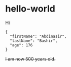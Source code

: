 # hello-world
Hi
```
{
  "firstName": "Abdinasir",
  "lastName": "Bashir",
  "age": 176
}
```


~~I am now 500 years old.~~
